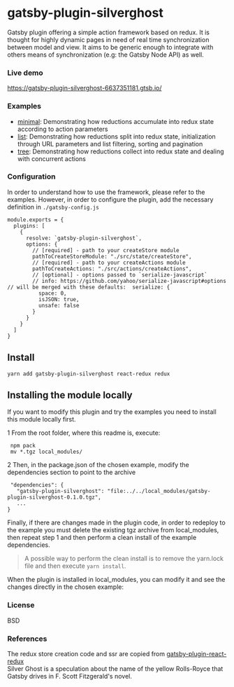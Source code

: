
# gatsby-plugin-silverghost      

Gatsby plugin offering a simple action framework based on redux. It is thought for highly dynamic pages in need of real time synchronization between model and view. 
It aims to be generic enough to integrate with others means of synchronization (e.g: the Gatsby Node API) as well.    
 
### Live demo  
 
https://gatsby-plugin-silverghost-6637351181.gtsb.io/  
    
### Examples

 - [minimal](https://github.com/digitalillusion/gatsby-plugin-silverghost/tree/master/examples/minimal): Demonstrating how reductions accumulate into redux state according to action parameters
 - [list](https://github.com/digitalillusion/gatsby-plugin-silverghost/tree/master/examples/list): Demonstrating how reductions split into redux state, initialization through URL parameters and list filtering, sorting and pagination     
 - [tree](https://github.com/digitalillusion/gatsby-plugin-silverghost/tree/master/examples/tree): Demonstrating how reductions collect into redux state and dealing with concurrent actions     
    
### Configuration  

In order to understand how to use the framework, please refer to the examples. However, in order to configure the plugin, add the necessary definition in `./gatsby-config.js`    
    
    module.exports = {  
      plugins: [  
        {  
          resolve: `gatsby-plugin-silverghost`,  
          options: {  
            // [required] - path to your createStore module  
            pathToCreateStoreModule: "./src/state/createStore",  
            // [required] - path to your createActions module  
            pathToCreateActions: "./src/actions/createActions",  
            // [optional] - options passed to `serialize-javascript`  
            // info: https://github.com/yahoo/serialize-javascript#options // will be merged with these defaults:  serialize: {  
              space: 0,  
              isJSON: true,  
              unsafe: false  
            }  
          }  
        }  
      ]  
    }

  
Install 
--      

    yarn add gatsby-plugin-silverghost react-redux redux    

 
Installing the module locally 
--      
 
If you want to modify this plugin and try the examples you need to install this module locally first.       
      
 1 From the root folder, where this readme is, execute:      
  

     npm pack    
     mv *.tgz local_modules/    
           
 2 Then, in the package.json of the chosen example, modify the dependencies section to point to the archive    
    
      
     "dependencies": {          
       "gatsby-plugin-silverghost": "file:../../local_modules/gatsby-plugin-silverghost-0.1.0.tgz",    
       ...    
    }   

Finally, if there are changes made in the plugin code, in order to redeploy to the example you must delete the existing tgz archive from local_modules, then repeat step 1 and then perform a clean install of the example dependencies.    
  
> A possible way to perform the clean install is to remove the yarn.lock file and then execute `yarn install`.  
  
When the plugin is installed in local_modules, you can modify it and see the changes directly in the chosen example:    
    
### License 

BSD    
      
### References 
 
The redux store creation code and ssr are copied from [gatsby-plugin-react-redux](https://github.com/le0nik/gatsby-plugin-react-redux/)            
Silver Ghost is a speculation about the name of the yellow Rolls-Royce that Gatsby drives in F. Scott Fitzgerald's novel.
